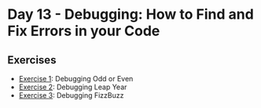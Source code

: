# Day 13 - Debugging: How to Find and Fix Errors in your Code

## Exercises

- [Exercise 1](https://github.com/phillipai/100-days-of-code-python/tree/main/day13/Exercise%201%20-%20Debugging%20Odd%20or%20Even): Debugging Odd or Even
- [Exercise 2](https://github.com/phillipai/100-days-of-code-python/tree/main/day13/Exercise%202%20-%20Debugging%20Leap%20Year): Debugging Leap Year
- [Exercise 3](https://github.com/phillipai/100-days-of-code-python/tree/main/day13/Exercise%203%20-%20Debugging%20FizzBuzz): Debugging FizzBuzz
